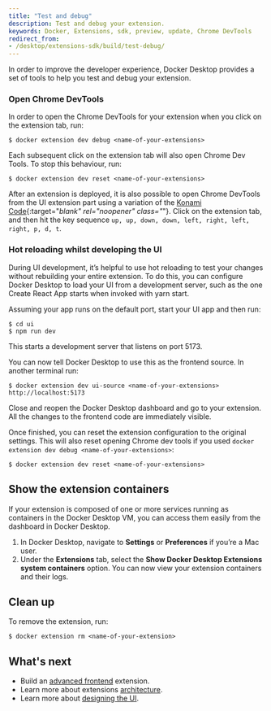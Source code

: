 ```yaml
---
title: "Test and debug"
description: Test and debug your extension.
keywords: Docker, Extensions, sdk, preview, update, Chrome DevTools
redirect_from:
- /desktop/extensions-sdk/build/test-debug/
---
```


In order to improve the developer experience, Docker Desktop provides a set of tools to help you test and debug your extension.

### Open Chrome DevTools

In order to open the Chrome DevTools for your extension when you click on the extension tab, run:

```console
$ docker extension dev debug <name-of-your-extensions>
```

Each subsequent click on the extension tab will also open Chrome Dev Tools. To stop this behaviour, run:

```console
$ docker extension dev reset <name-of-your-extensions>
```

After an extension is deployed, it is also possible to open Chrome DevTools from the UI extension part using a variation of the [Konami Code](https://en.wikipedia.org/wiki/Konami_Code){:target="_blank" rel="noopener" class="_"}. Click on the extension tab, and then hit the key sequence `up, up, down, down, left, right, left, right, p, d, t`.

### Hot reloading whilst developing the UI

During UI development, it’s helpful to use hot reloading to test your changes without rebuilding your entire extension. To do this, you can configure Docker Desktop to load your UI from a development server, such as the one Create React App starts when invoked with yarn start.

Assuming your app runs on the default port, start your UI app and then run:

```console
$ cd ui
$ npm run dev
```

This starts a development server that listens on port 5173.

You can now tell Docker Desktop to use this as the frontend source. In another terminal run:

```console
$ docker extension dev ui-source <name-of-your-extensions> http://localhost:5173
```

Close and reopen the Docker Desktop dashboard and go to your extension. All the changes to the frontend code are immediately visible.

Once finished, you can reset the extension configuration to the original settings. This will also reset opening Chrome dev tools if you used `docker extension dev debug <name-of-your-extensions>`:

```console
$ docker extension dev reset <name-of-your-extensions>
```

## Show the extension containers

If your extension is composed of one or more services running as containers in the Docker Desktop VM, you can access them easily from the dashboard in Docker Desktop.

1. In Docker Desktop, navigate to **Settings** or **Preferences** if you’re a Mac user.
2. Under the **Extensions** tab, select the **Show Docker Desktop Extensions system containers** option. You can now view your extension containers and their logs.


## Clean up

To remove the extension, run:

```console
$ docker extension rm <name-of-your-extension>
```

## What's next

- Build an [advanced frontend](../build/frontend-extension-tutorial.md) extension.
- Learn more about extensions [architecture](../architecture/index.md).
- Learn more about [designing the UI](../design/design-guidelines.md).
